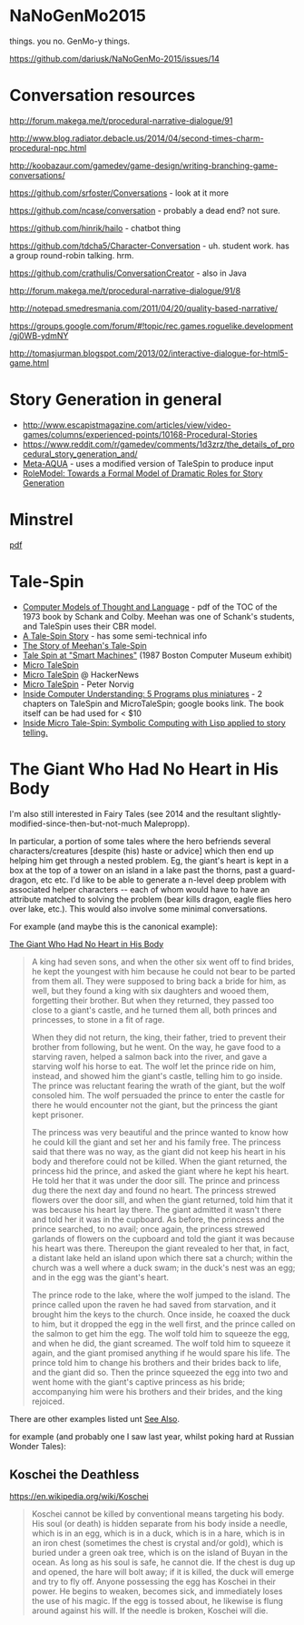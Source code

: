 # NaNoGenMo2015
things. you no. GenMo-y things.

https://github.com/dariusk/NaNoGenMo-2015/issues/14

# Conversation resources

http://forum.makega.me/t/procedural-narrative-dialogue/91

http://www.blog.radiator.debacle.us/2014/04/second-times-charm-procedural-npc.html

http://koobazaur.com/gamedev/game-design/writing-branching-game-conversations/

https://github.com/srfoster/Conversations - look at it more

https://github.com/ncase/conversation - probably a dead end? not sure.

https://github.com/hinrik/hailo - chatbot thing

https://github.com/tdcha5/Character-Conversation - uh. student work. has a group round-robin talking. hrm.

https://github.com/crathulis/ConversationCreator - also in Java

http://forum.makega.me/t/procedural-narrative-dialogue/91/8

http://notepad.smedresmania.com/2011/04/20/quality-based-narrative/

https://groups.google.com/forum/#!topic/rec.games.roguelike.development/gj0WB-ydmNY

http://tomasjurman.blogspot.com/2013/02/interactive-dialogue-for-html5-game.html


# Story Generation in general

 - http://www.escapistmagazine.com/articles/view/video-games/columns/experienced-points/10168-Procedural-Stories
 - https://www.reddit.com/r/gamedev/comments/1d3zrz/the_details_of_procedural_story_generation_and/
 - [Meta-AQUA](https://web.archive.org/web/20100427191143/http://mcox.org/Meta-AQUA/) - uses a modified version of TaleSpin to produce input
- [RoleModel: Towards a Formal Model of Dramatic Roles for Story Generation ](https://users.soe.ucsc.edu/~amsmith/papers/a17-chen.pdf)

# Minstrel

[pdf](ftp://ftp.cs.ucla.edu/tech-report/1992-reports/920057.pdf)


# Tale-Spin

 - [Computer Models of Thought and Language](http://tocs.ulb.tu-darmstadt.de/58992227.pdf) - pdf of the TOC of the 1973 book by Schank and Colby. Meehan was one of Schank's students, and TaleSpin uses their CBR model.
 - [A Tale-Spin Story](https://grandtextauto.soe.ucsc.edu/2008/02/19/ep-52-a-tale-spin-story/) - has some semi-technical info
 - [The Story of Meehan's Tale-Spin](https://grandtextauto.soe.ucsc.edu/2006/09/13/the-story-of-meehans-tale-spin/)
 - [Tale Spin at "Smart Machines"](https://grandtextauto.soe.ucsc.edu/2007/10/28/tale-spin-at-smart-machines/) (1987 Boston Computer Museum exhibit)
 - [Micro TaleSpin](http://eliterature.org/2006/01/meehan-and-sacks-micro-talespin/)
 - [Micro TaleSpin](https://news.ycombinator.com/item?id=9947986) @ HackerNews
 - [Micro TaleSpin]( http://norvig.com/ltd/test/micro-tale-spin.lisp) - Peter Norvig
 - [Inside Computer Understanding: 5 Programs plus miniatures](https://books.google.com/books?id=fdDGBQAAQBAJ&pg=PT272&lpg=PT272&dq=%22talespin%22+-disney+lisp&source=bl&ots=YZ1w-skWxN&sig=aqKgntGecLRwphMaLfd0bco540w&hl=en&sa=X&ved=0CEAQ6AEwB2oVChMIqbm3_KfgyAIVQqA-Ch2hhw5h#v=onepage&q=%22talespin%22%20-disney%20lisp&f=false) - 2 chapters on TaleSpin and MicroTaleSpin; google books link. The book itself can be had used for < $10
 - [Inside Micro Tale-Spin: Symbolic Computing with Lisp applied to story telling.](http://lispm.de/mts)

# The Giant Who Had No Heart in His Body

I'm also still interested in Fairy Tales (see 2014 and the resultant slightly-modified-since-then-but-not-much Malepropp).

In particular, a portion of some tales where the hero befriends several characters/creatures [despite (his) haste or advice] which then end up helping him get through a nested problem. Eg, the giant's heart is kept in a box at the top of a tower on an island in a lake past the thorns, past a guard-dragon, etc etc. I'd like to be able to generate a n-level deep problem with associated helper characters -- each of whom would have to have an attribute matched to solving the problem (bear kills dragon, eagle flies hero over lake, etc.). This would also involve some minimal conversations.

For example (and maybe this is the canonical example):

[The Giant Who Had No Heart in His Body](https://en.wikipedia.org/wiki/The_Giant_Who_Had_No_Heart_in_His_Body)

> A king had seven sons, and when the other six went off to find brides,
> he kept the youngest with him because he could not bear to be parted
> from them all. They were supposed to bring back a bride for him, as
> well, but they found a king with six daughters and wooed them,
> forgetting their brother. But when they returned, they passed too
> close to a giant's castle, and he turned them all, both princes and
> princesses, to stone in a fit of rage.
>
> When they did not return, the king, their father, tried to prevent
> their brother from following, but he went. On the way, he gave food to
> a starving raven, helped a salmon back into the river, and gave a
> starving wolf his horse to eat. The wolf let the prince ride on him,
> instead, and showed him the giant's castle, telling him to go inside.
> The prince was reluctant fearing the wrath of the giant, but the wolf
> consoled him. The wolf persuaded the prince to enter the castle for
> there he would encounter not the giant, but the princess the giant
> kept prisoner.
>
> The princess was very beautiful and the prince wanted to know how he
> could kill the giant and set her and his family free. The princess
> said that there was no way, as the giant did not keep his heart in his
> body and therefore could not be killed. When the giant returned, the
> princess hid the prince, and asked the giant where he kept his heart.
> He told her that it was under the door sill. The prince and princess
> dug there the next day and found no heart. The princess strewed
> flowers over the door sill, and when the giant returned, told him that
> it was because his heart lay there. The giant admitted it wasn't there
> and told her it was in the cupboard. As before, the princess and the
> prince searched, to no avail; once again, the princess strewed
> garlands of flowers on the cupboard and told the giant it was because
> his heart was there. Thereupon the giant revealed to her that, in
> fact, a distant lake held an island upon which there sat a church;
> within the church was a well where a duck swam; in the duck's nest was
> an egg; and in the egg was the giant's heart.
>
> The prince rode to the lake, where the wolf jumped to the island. The
> prince called upon the raven he had saved from starvation, and it
> brought him the keys to the church. Once inside, he coaxed the duck to
> him, but it dropped the egg in the well first, and the prince called
> on the salmon to get him the egg. The wolf told him to squeeze the
> egg, and when he did, the giant screamed. The wolf told him to squeeze
> it again, and the giant promised anything if he would spare his life.
> The prince told him to change his brothers and their brides back to
> life, and the giant did so. Then the prince squeezed the egg into two
> and went home with the giant's captive princess as his bride;
> accompanying him were his brothers and their brides, and the king
> rejoiced.

There are other examples listed unt [See Also](https://en.wikipedia.org/wiki/The_Giant_Who_Had_No_Heart_in_His_Body#See_also).

for example (and probably one I saw last year, whilst poking hard at Russian Wonder Tales):

## Koschei the Deathless


https://en.wikipedia.org/wiki/Koschei

> Koschei cannot be killed by conventional means targeting his body. His
> soul (or death) is hidden separate from his body inside a needle,
> which is in an egg, which is in a duck, which is in a hare, which is
> in an iron chest (sometimes the chest is crystal and/or gold), which
> is buried under a green oak tree, which is on the island of Buyan in
> the ocean. As long as his soul is safe, he cannot die. If the chest is
> dug up and opened, the hare will bolt away; if it is killed, the duck
> will emerge and try to fly off. Anyone possessing the egg has Koschei
> in their power. He begins to weaken, becomes sick, and immediately
> loses the use of his magic. If the egg is tossed about, he likewise is
> flung around against his will. If the needle is broken, Koschei will
> die.
